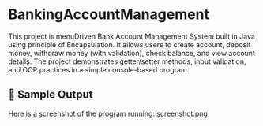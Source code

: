 # BankingAccountManagement
This project is menuDriven Bank Account Management System built in Java using principle of Encapsulation. It allows users to create account, deposit money, withdraw money (with validation), check balance, and view account details. The project demonstrates getter/setter methods, input validation, and OOP practices in a simple console-based program.
## 📸 Sample Output
Here is a screenshot of the program running:
screenshot.png
